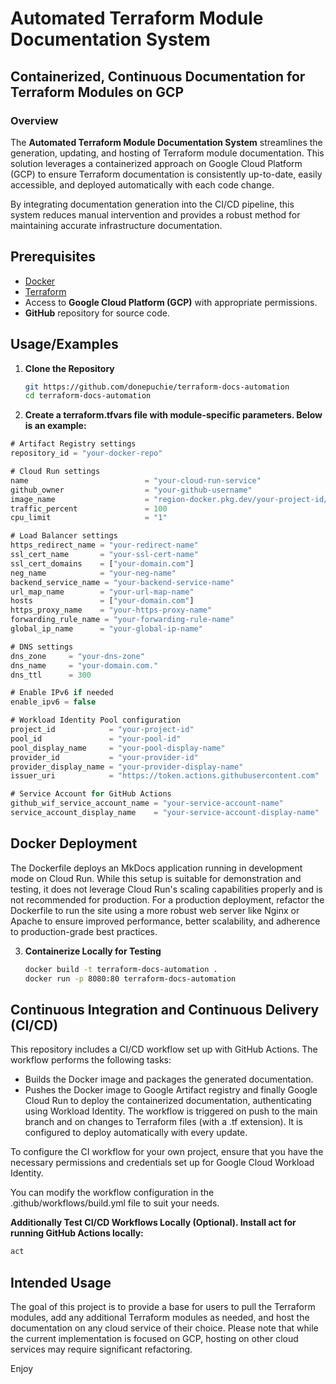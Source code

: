 
# Automated Terraform Module Documentation System

## Containerized, Continuous Documentation for Terraform Modules on GCP

### Overview

The **Automated Terraform Module Documentation System** streamlines the generation, updating, and hosting of Terraform module documentation. This solution leverages a containerized approach on Google Cloud Platform (GCP) to ensure Terraform documentation is consistently up-to-date, easily accessible, and deployed automatically with each code change.

By integrating documentation generation into the CI/CD pipeline, this system reduces manual intervention and provides a robust method for maintaining accurate infrastructure documentation.


## Prerequisites

- [Docker](https://www.docker.com/get-started)
- [Terraform](https://www.terraform.io/downloads.html)
- Access to **Google Cloud Platform (GCP)** with appropriate permissions.
- **GitHub** repository for source code.
## Usage/Examples

1. **Clone the Repository**
   ```bash
   git https://github.com/donepuchie/terraform-docs-automation
   cd terraform-docs-automation

2. **Create a terraform.tfvars file with module-specific parameters. Below is an example:**
```javascript
# Artifact Registry settings
repository_id = "your-docker-repo"

# Cloud Run settings
name                          = "your-cloud-run-service"
github_owner                  = "your-github-username"
image_name                    = "region-docker.pkg.dev/your-project-id/your-docker-repo/your-image:tag"
traffic_percent               = 100
cpu_limit                     = "1"

# Load Balancer settings
https_redirect_name = "your-redirect-name"
ssl_cert_name       = "your-ssl-cert-name"
ssl_cert_domains    = ["your-domain.com"]
neg_name            = "your-neg-name"
backend_service_name = "your-backend-service-name"
url_map_name        = "your-url-map-name"
hosts               = ["your-domain.com"]
https_proxy_name    = "your-https-proxy-name"
forwarding_rule_name = "your-forwarding-rule-name"
global_ip_name      = "your-global-ip-name"

# DNS settings
dns_zone     = "your-dns-zone"
dns_name     = "your-domain.com."
dns_ttl      = 300

# Enable IPv6 if needed
enable_ipv6 = false

# Workload Identity Pool configuration
project_id            = "your-project-id"
pool_id               = "your-pool-id"
pool_display_name     = "your-pool-display-name"
provider_id           = "your-provider-id"
provider_display_name = "your-provider-display-name"
issuer_uri            = "https://token.actions.githubusercontent.com"

# Service Account for GitHub Actions
github_wif_service_account_name = "your-service-account-name"
service_account_display_name    = "your-service-account-display-name"

```




## Docker Deployment
The Dockerfile deploys an MkDocs application running in development mode on Cloud Run. While this setup is suitable for demonstration and testing, it does not leverage Cloud Run's scaling capabilities properly and is not recommended for production. For a production deployment, refactor the Dockerfile to run the site using a more robust web server like Nginx or Apache to ensure improved performance, better scalability, and adherence to production-grade best practices.



3. **Containerize Locally for Testing**
   ```bash
   docker build -t terraform-docs-automation .
   docker run -p 8080:80 terraform-docs-automation
## Continuous Integration and Continuous Delivery (CI/CD)
This repository includes a CI/CD workflow set up with GitHub Actions. The workflow performs the following tasks:

- Builds the Docker image and packages the generated documentation.
- Pushes the Docker image to Google Artifact registry and finally Google Cloud Run to deploy the containerized documentation, authenticating using Workload Identity.
The workflow is triggered on push to the main branch and on changes to Terraform files (with a .tf extension). It is configured to deploy automatically with every update.

To configure the CI workflow for your own project, ensure that you have the necessary permissions and credentials set up for Google Cloud Workload Identity.

You can modify the workflow configuration in the .github/workflows/build.yml file to suit your needs.

**Additionally Test CI/CD Workflows Locally (Optional). Install act for running GitHub Actions locally:**
   ```bash
   act 

 ```
## Intended Usage

The goal of this project is to provide a base for users to pull the Terraform modules, add any additional Terraform modules as needed, and host the documentation on any cloud service of their choice. Please note that while the current implementation is focused on GCP, hosting on other cloud services may require significant refactoring.

Enjoy
